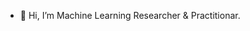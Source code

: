 - 👋 Hi, I’m Machine Learning Researcher & Practitionar.
<!---
Durbangash/Durbangash is a ✨ special ✨ repository because its `README.md` (this file) appears on your GitHub profile.
You can click the Preview link to take a look at your changes.
--->
